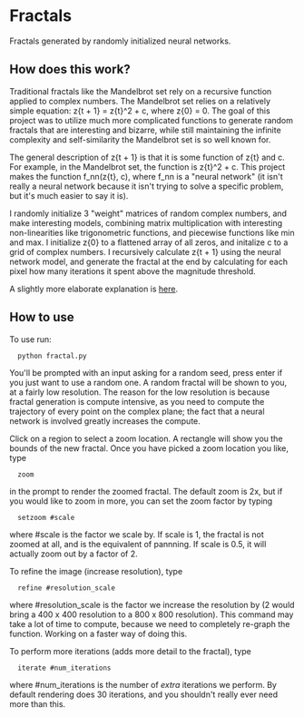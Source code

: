 # Fractals
Fractals generated by randomly initialized neural networks.

## How does this work?
Traditional fractals like the Mandelbrot set rely on a recursive function applied to complex numbers. The Mandelbrot set relies on a relatively simple equation: z{t + 1} = z{t}^2 + c, where z{0} = 0. The goal of this project was to utilize much more complicated functions to generate random fractals that are interesting and bizarre, while still maintaining the infinite complexity and self-similarity the Mandelbrot set is so well known for. 

The general description of z{t + 1} is that it is some function of z{t} and c. For example, in the Mandelbrot set, the function is z{t}^2 + c. This project makes the function f_nn(z{t}, c), where f_nn is a "neural network" (it isn't really a neural network because it isn't trying to solve a specific problem, but it's much easier to say it is). 

I randomly initialize 3 "weight" matrices of random complex numbers, and make interesting models, combining matrix multiplication with interesting non-linearities like trigonometric functions, and piecewise functions like min and max. I initialize z{0} to a flattened array of all zeros, and initalize c to a grid of complex numbers. I recursively calculate z{t + 1} using the neural network model, and generate the fractal at the end by calculating for each pixel how many iterations it spent above the magnitude threshold.

A slightly more elaborate explanation is [here](https://nathan-yan.github.io/fractals).

## How to use
To use run:
```
  python fractal.py
```

You'll be prompted with an input asking for a random seed, press enter if you just want to use a random one. A random fractal will be shown to you, at a fairly low resolution. The reason for the low resolution is because fractal generation is compute intensive, as you need to compute the trajectory of every point on the complex plane; the fact that a neural network is involved greatly increases the compute. 

Click on a region to select a zoom location. A rectangle will show you the bounds of the new fractal. Once you have picked a zoom location you like, type
```
  zoom
```
in the prompt to render the zoomed fractal. The default zoom is 2x, but if you would like to zoom in more, you can set the zoom factor by typing
```
  setzoom #scale
```
where #scale is the factor we scale by. If scale is 1, the fractal is not zoomed at all, and is the equivalent of pannning. If scale is 0.5, it will actually zoom out by a factor of 2.

To refine the image (increase resolution), type
```
  refine #resolution_scale
```
where #resolution_scale is the factor we increase the resolution by (2 would bring a 400 x 400 resolution to a 800 x 800 resolution). This command may take a lot of time to compute, because we need to completely re-graph the function. Working on a faster way of doing this. 

To perform more iterations (adds more detail to the fractal), type

```
  iterate #num_iterations
```

where #num_iterations is the number of *extra* iterations we perform. By default rendering does 30 iterations, and you shouldn't really ever need more than this. 
